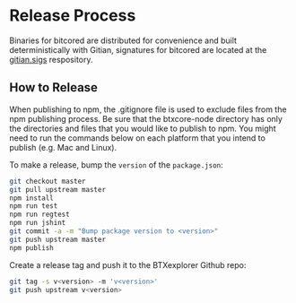 # Release Process

Binaries for bitcored are distributed for convenience and built deterministically with Gitian, signatures for bitcored are located at the [gitian.sigs](https://github.com/BTXexplorer/gitian.sigs) respository.

## How to Release

When publishing to npm, the .gitignore file is used to exclude files from the npm publishing process. Be sure that the btxcore-node directory has only the directories and files that you would like to publish to npm. You might need to run the commands below on each platform that you intend to publish (e.g. Mac and Linux).

To make a release, bump the `version` of the `package.json`:

```bash
git checkout master
git pull upstream master
npm install
npm run test
npm run regtest
npm run jshint
git commit -a -m "Bump package version to <version>"
git push upstream master
npm publish
```

Create a release tag and push it to the BTXexplorer Github repo:

```bash
git tag -s v<version> -m 'v<version>'
git push upstream v<version>
```
